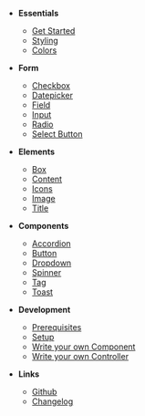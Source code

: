 - **Essentials**

  - [Get Started](home.md)
  - [Styling](docs/essentials/styling.md)
  - [Colors](docs/essentials/colors.md)

- **Form**

  - [Checkbox](docs/elements/checkbox.md)
  - [Datepicker](components/bal-datepicker/readme.md)
  - [Field](components/bal-field/readme.md)
  - [Input](docs/elements/input.md)
  - [Radio](docs/elements/radio.md)
  - [Select Button](docs/elements/select-button.md)

- **Elements**

  - [Box](docs/elements/box.md)
  - [Content](docs/elements/content.md)
  - [Icons](docs/elements/icon.md)
  - [Image](docs/elements/image.md)
  - [Title](docs/elements/title.md)

- **Components**

  - [Accordion](components/bal-accordion/readme.md)
  - [Button](components/bal-button/readme.md)
  - [Dropdown](components/bal-dropdown/readme.md)
  - [Spinner](components/bal-spinner/readme.md)
  - [Tag](components/bal-tag/readme.md)
  - [Toast](components/bal-toast/readme.md)

- **Development**

  - [Prerequisites](docs/development/prerequisites.md)
  - [Setup](docs/development/setup.md)
  - [Write your own Component](docs/development/component.md)
  - [Write your own Controller](docs/development/controller.md)

- **Links**

    - [Github](https://github.com/hirsch88/bal-ui-library)
    - [Changelog](https://github.com/hirsch88/bal-ui-library/releases)
